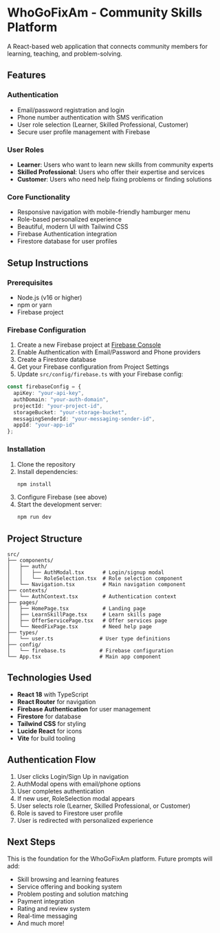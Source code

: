 # WhoGoFixAm - Community Skills Platform

A React-based web application that connects community members for learning, teaching, and problem-solving.

## Features

### Authentication
- Email/password registration and login
- Phone number authentication with SMS verification
- User role selection (Learner, Skilled Professional, Customer)
- Secure user profile management with Firebase

### User Roles
- **Learner**: Users who want to learn new skills from community experts
- **Skilled Professional**: Users who offer their expertise and services
- **Customer**: Users who need help fixing problems or finding solutions

### Core Functionality
- Responsive navigation with mobile-friendly hamburger menu
- Role-based personalized experience
- Beautiful, modern UI with Tailwind CSS
- Firebase Authentication integration
- Firestore database for user profiles

## Setup Instructions

### Prerequisites
- Node.js (v16 or higher)
- npm or yarn
- Firebase project

### Firebase Configuration

1. Create a new Firebase project at [Firebase Console](https://console.firebase.google.com/)
2. Enable Authentication with Email/Password and Phone providers
3. Create a Firestore database
4. Get your Firebase configuration from Project Settings
5. Update `src/config/firebase.ts` with your Firebase config:

```typescript
const firebaseConfig = {
  apiKey: "your-api-key",
  authDomain: "your-auth-domain",
  projectId: "your-project-id",
  storageBucket: "your-storage-bucket",
  messagingSenderId: "your-messaging-sender-id",
  appId: "your-app-id"
};
```

### Installation

1. Clone the repository
2. Install dependencies:
   ```bash
   npm install
   ```
3. Configure Firebase (see above)
4. Start the development server:
   ```bash
   npm run dev
   ```

## Project Structure

```
src/
├── components/
│   ├── auth/
│   │   ├── AuthModal.tsx      # Login/signup modal
│   │   └── RoleSelection.tsx  # Role selection component
│   └── Navigation.tsx         # Main navigation component
├── contexts/
│   └── AuthContext.tsx        # Authentication context
├── pages/
│   ├── HomePage.tsx           # Landing page
│   ├── LearnSkillPage.tsx     # Learn skills page
│   ├── OfferServicePage.tsx   # Offer services page
│   └── NeedFixPage.tsx        # Need help page
├── types/
│   └── user.ts               # User type definitions
├── config/
│   └── firebase.ts           # Firebase configuration
└── App.tsx                   # Main app component
```

## Technologies Used

- **React 18** with TypeScript
- **React Router** for navigation
- **Firebase Authentication** for user management
- **Firestore** for database
- **Tailwind CSS** for styling
- **Lucide React** for icons
- **Vite** for build tooling

## Authentication Flow

1. User clicks Login/Sign Up in navigation
2. AuthModal opens with email/phone options
3. User completes authentication
4. If new user, RoleSelection modal appears
5. User selects role (Learner, Skilled Professional, or Customer)
6. Role is saved to Firestore user profile
7. User is redirected with personalized experience

## Next Steps

This is the foundation for the WhoGoFixAm platform. Future prompts will add:
- Skill browsing and learning features
- Service offering and booking system
- Problem posting and solution matching
- Payment integration
- Rating and review system
- Real-time messaging
- And much more!